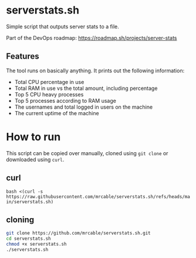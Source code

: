 # serverstats.sh
Simple script that outputs server stats to a file.

Part of the DevOps roadmap:
https://roadmap.sh/projects/server-stats

## Features
The tool runs on basically anything. It prints out the following information:
- Total CPU percentage in use
- Total RAM in use vs the total amount, including percentage
- Top 5 CPU heavy processes
- Top 5 processes according to RAM usage
- The usernames and total logged in users on the machine
- The current uptime of the machine

# How to run
This script can be copied over manually, cloned using `git clone` or downloaded using `curl`.

## curl
`bash <(curl -s https://raw.githubusercontent.com/mrcable/serverstats.sh/refs/heads/main/serverstats.sh)`

## cloning
``` bash
git clone https://github.com/mrcable/serverstats.sh.git
cd serverstats.sh
chmod +x serverstats.sh
./serverstats.sh
```
